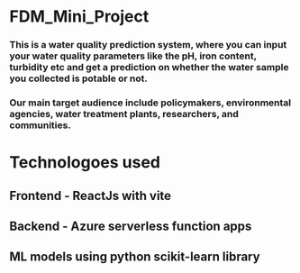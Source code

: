 # FDM_Mini_Project

### This is a water quality prediction system, where you can input your water quality parameters like the pH, iron content, turbidity etc and get a prediction on whether the water sample you collected is potable or not.

### Our main target audience include policymakers, environmental agencies, water treatment plants, researchers, and communities.

# Technologoes used
## Frontend - ReactJs with vite
## Backend - Azure serverless function apps
## ML models using python scikit-learn library
